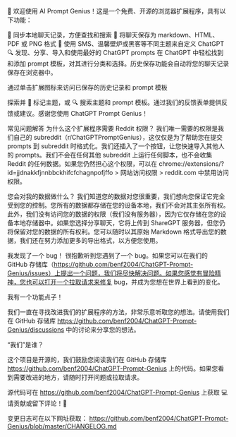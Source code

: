 🎉 欢迎使用 AI Prompt Genius！这是一个免费、开源的浏览器扩展程序，具有以下功能：

💾 同步本地聊天记录，方便查找和搜索
📄 将聊天保存为 markdown、HTML、PDF 或 PNG 格式
🎨 使用 SMS、温馨壁炉或黑客等不同主题来自定义 ChatGPT
🔍 发现、分享、导入和使用最好的 ChatGPT prompts
在 ChatGPT 中轻松找到和添加 prompt 模板，对其进行分类和选择。历史保存功能会自动将您的聊天记录保存在浏览器中。

通过单击扩展图标来访问已保存的历史记录和 prompt 模板

探索并 🔖 标记主题，或 🔍 搜索主题和 prompt 模板。通过我们的反馈表单提供反馈或建议。感谢您使用 ChatGPT Prompt Genius！

常见问题解答
为什么这个扩展程序需要 Reddit 权限？
我们唯一需要的权限是我们自己的 subreddit（r/ChatGPTPromptGenius），这仅仅是为了帮助您在提交 prompts 到 subreddit 时格式化。我们还插入了一个按钮，让您快速导入其他人的 prompts。我们不会在任何其他 subreddit 上运行任何脚本，也不会收集 Reddit 的任何数据。如果您仍然担心这个权限，可以在 chrome://extensions/?id=jjdnakkfjnnbbckhifcfchagnpofjffo > 网站访问权限 > reddit.com 中禁用访问权限。

您会对我的数据做什么？
我们知道您的数据对您很重要，我们想向您保证它完全受到您的控制。您所有的数据都存储在您的设备本地，我们不会对其主张所有权。此外，我们没有访问您的数据的权限（我们没有服务器），因为它仅存储在您的设备本地存储器中。如果您选择分享聊天，它将上传到 ShareGPT 服务器，但您仍将保留对您的数据的所有权利。您可以随时以其原始 Markdown 格式导出您的数据，我们还在努力添加更多的导出格式，以方便您使用。

我发现了一个 bug！
很抱歉听到您遇到了一个 bug。如果您可以在我们的 GitHub 存储库（https://github.com/benf2004/ChatGPT-Prompt-Genius/issues）上提出一个问题，我们将尽快解决问题。如果您感觉有冒险精神，您也可以打开一个拉取请求来修复 bug，并成为您想在世界上看到的变化。

我有一个功能点子！

我们一直在寻找改进我们的扩展程序的方法，非常乐意听取您的想法。请使用我们在 GitHub 存储库 https://github.com/benf2004/ChatGPT-Prompt-Genius/discussions 中的讨论来分享您的想法。

“我们”是谁？

这个项目是开源的，我们鼓励您阅读我们在 GitHub 存储库 https://github.com/benf2004/ChatGPT-Prompt-Genius 上的代码。如果您看到需要改进的地方，请随时打开问题或拉取请求。

源代码可在 https://github.com/benf2004/ChatGPT-Prompt-Genius 上获取 💻
请贡献或留下评论！🙏

变更日志可在以下网址获取：
https://github.com/benf2004/ChatGPT-Prompt-Genius/blob/master/CHANGELOG.md